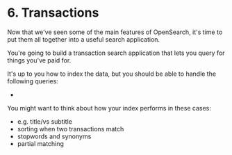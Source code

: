 # 6. Transactions

Now that we've seen some of the main features of OpenSearch, it's time to put them all together into a useful search application.

You're going to build a transaction search application that lets you query for things you've paid for.

It's up to you how to index the data, but you should be able to handle the following queries:

*

You might want to think about how your index performs in these cases:

* e.g. title/vs subtitle
* sorting when two transactions match
* stopwords and synonyms
* partial matching